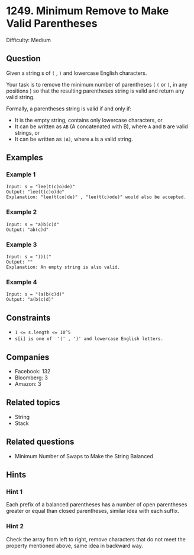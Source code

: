 # 1249. Minimum Remove to Make Valid Parentheses

Difficulty: Medium

## Question 

Given a string s of `(` , `)` and lowercase English characters. 

Your task is to remove the minimum number of parentheses ( `(` or `)`, in any positions ) so that the resulting parentheses string is valid and return any valid string.

Formally, a parentheses string is valid if and only if:

- It is the empty string, contains only lowercase characters, or
- It can be written as `AB` (A concatenated with B), where `A` and `B` are valid strings, or
- It can be written as `(A)`, where `A` is a valid string.

 

## Examples

### Example 1

```
Input: s = "lee(t(c)o)de)"
Output: "lee(t(c)o)de"
Explanation: "lee(t(co)de)" , "lee(t(c)ode)" would also be accepted.
```

### Example 2

```
Input: s = "a)b(c)d"
Output: "ab(c)d"
```

### Example 3

```
Input: s = "))(("
Output: ""
Explanation: An empty string is also valid.
```

### Example 4

```
Input: s = "(a(b(c)d)"
Output: "a(b(c)d)"
```

## Constraints

- `1 <= s.length <= 10^5`
- `s[i] is one of  '(' , ')' and lowercase English letters.`

## Companies

- Facebook: 132
- Bloomberg: 3
- Amazon: 3

## Related topics

- String
- Stack

## Related questions

- Minimum Number of Swaps to Make the String Balanced

## Hints

### Hint 1

Each prefix of a balanced parentheses has a number of open parentheses greater or equal than closed parentheses, similar idea with each suffix.

### Hint 2

Check the array from left to right, remove characters that do not meet the property mentioned above, same idea in backward way.

